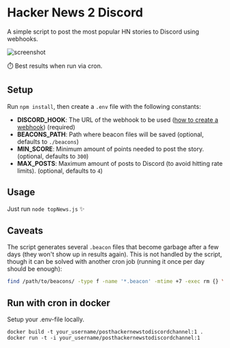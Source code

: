 # Hacker News 2 Discord
A simple script to post the most popular HN stories to Discord using webhooks.

![screenshot](https://user-images.githubusercontent.com/910672/44951949-83fbdd80-ae48-11e8-90f0-21c65c0411f1.png)

:stopwatch: Best results when run via cron.

## Setup
Run `npm install`, then create a `.env` file with the following constants:

  * **DISCORD_HOOK**: The URL of the webhook to be used ([how to create a webhook](https://support.discordapp.com/hc/en-us/articles/228383668-Intro-to-Webhooks)) (required)
  * **BEACONS_PATH**: Path where beacon files will be saved (optional, defaults to `./beacons`)
  * **MIN_SCORE**: Minimum amount of points needed to post the story. (optional, defaults to `300`)
  * **MAX_POSTS**: Maximum amount of posts to Discord (to avoid hitting rate limits). (optional, defaults to `4`)

## Usage
Just run `node topNews.js` :sparkles:

## Caveats
The script generates several `.beacon` files that become garbage after a few days (they won't show up in results again). This is not handled by the script, though it can be solved with another cron job (running it once per day should be enough):

```sh
find /path/to/beacons/ -type f -name '*.beacon' -mtime +7 -exec rm {} \;
```

## Run with cron in docker  

Setup your .env-file locally.  

```()  
docker build -t your_username/posthackernewstodiscordchannel:1 .
docker run -t -i your_username/posthackernewstodiscordchannel:1 
```  

